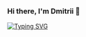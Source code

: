 ### Hi there, I'm Dmitrii 👋
[![Typing SVG](https://readme-typing-svg.herokuapp.com?color=%2336BCF7&lines=Hi+there,+I'm+Dmitrii+👋)](https://git.io/typing-svg)
<!--
**purplebread-git/purplebread-git** is a ✨ _special_ ✨ repository because its `README.md` (this file) appears on your GitHub profile.

Here are some ideas to get you started:

- 🔭 I’m currently working on ...
- 🌱 I’m currently learning ...
- 👯 I’m looking to collaborate on ...
- 🤔 I’m looking for help with ...
- 💬 Ask me about ...
- 📫 How to reach me: ...
- 😄 Pronouns: ...
- ⚡ Fun fact: ...
-->
